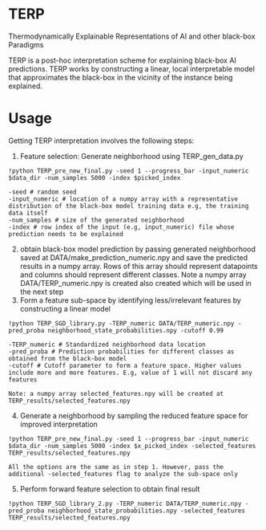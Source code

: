 # TERP
Thermodynamically Explainable Representations of AI and other black-box Paradigms


TERP is a post-hoc interpretation scheme for explaining black-box AI predictions. TERP works by constructing a linear, local interpretable model that approximates the black-box in the vicinity of the instance being explained.

# Usage
Getting TERP interpretation involves the following steps:

1. Feature selection: Generate neighborhood using TERP_gen_data.py
```
!python TERP_pre_new_final.py -seed 1 --progress_bar -input_numeric $data_dir -num_samples 5000 -index $picked_index

-seed # random seed
-input_numeric # location of a numpy array with a representative distribution of the black-box model training data e.g, the training data itself
-num_samples # size of the generated neighborhood
-index # row index of the input (e.g, input_numeric) file whose prediction needs to be explained
```
2. obtain black-box model prediction by passing generated neighborhood saved at DATA/make_prediction_numeric.npy and save the predicted results in a numpy array. Rows of this array should represent datapoints and columns should represent different classes. Note a numpy array DATA/TERP_numeric.npy is created also created which will be used in the next step
3. Form a feature sub-space by identifying less/irrelevant features by constructing a linear model
```
!python TERP_SGD_library.py -TERP_numeric DATA/TERP_numeric.npy -pred_proba neighborhood_state_probabilities.npy -cutoff 0.99

-TERP_numeric # Standardized neighborhood data location
-pred_proba # Prediction probabilities for different classes as obtained from the black-box model
-cutoff # Cutoff parameter to form a feature space. Higher values include more and more features. E.g, value of 1 will not discard any features

Note: a numpy array selected_features.npy will be created at TERP_results/selected_features.npy
```
4. Generate a neighborhood by sampling the reduced feature space for improved interpretation
```
!python TERP_pre_new_final.py -seed 1 --progress_bar -input_numeric $data_dir -num_samples 5000 -index $x_picked_index -selected_features TERP_results/selected_features.npy

All the options are the same as in step 1. However, pass the additional -selected_features flag to analyze the sub-space only
```
5. Perform forward feature selection to obtain final result
```
!python TERP_SGD_library_2.py -TERP_numeric DATA/TERP_numeric.npy -pred_proba neighborhood_state_probabilities.npy -selected_features TERP_results/selected_features.npy
```
